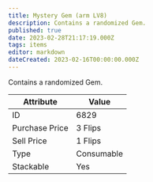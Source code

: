 ```yaml
---
title: Mystery Gem (arm LV8)
description: Contains a randomized Gem.
published: true
date: 2023-02-28T21:17:19.000Z
tags: items
editor: markdown
dateCreated: 2023-02-16T00:00:00.000Z
---
```


Contains a randomized Gem.

|Attribute|Value|
|-|-|
|ID|6829|
|Purchase Price|3 Flips|
|Sell Price|1 Flips|
|Type|Consumable|
|Stackable|Yes|

